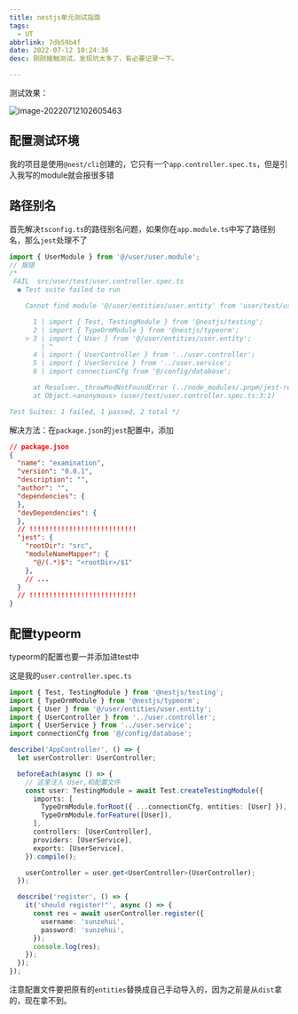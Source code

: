 ```yaml
---
title: nestjs单元测试指南
tags:
  - UT
abbrlink: 7db59b4f
date: 2022-07-12 10:24:36
desc: 刚刚接触测试，发现坑太多了，有必要记录一下。

---
```





测试效果：

![image-20220712102605463](nestjs单元测试指南/image-20220712102605463.png)

## 配置测试环境

我的项目是使用`@nest/cli`创建的，它只有一个`app.controller.spec.ts`，但是引入我写的module就会报很多错

## 路径别名

首先解决`tsconfig.ts`的路径别名问题，如果你在`app.module.ts`中写了路径别名，那么`jest`处理不了

```javascript
import { UserModule } from '@/user/user.module';
// 报错
/*
 FAIL  src/user/test/user.controller.spec.ts
  ● Test suite failed to run

    Cannot find module '@/user/entities/user.entity' from 'user/test/user.controller.spec.ts'

      1 | import { Test, TestingModule } from '@nestjs/testing';
      2 | import { TypeOrmModule } from '@nestjs/typeorm';
    > 3 | import { User } from '@/user/entities/user.entity';
        | ^
      4 | import { UserController } from '../user.controller';
      5 | import { UserService } from '../user.service';
      6 | import connectionCfg from '@/config/database';

      at Resolver._throwModNotFoundError (../node_modules/.pnpm/jest-resolve@28.1.1/node_modules/jest-resolve/build/resolver.js:491:11)
      at Object.<anonymous> (user/test/user.controller.spec.ts:3:1)

Test Suites: 1 failed, 1 passed, 2 total */
```

解决方法：在`package.json`的`jest`配置中，添加

```json
// package.json
{
  "name": "examination",
  "version": "0.0.1",
  "description": "",
  "author": "",
  "dependencies": {
  },
  "devDependencies": {
  },
  // !!!!!!!!!!!!!!!!!!!!!!!!!!!
  "jest": {
    "rootDir": "src",
    "moduleNameMapper": {
      "@/(.*)$": "<rootDir>/$1"
    },
    // ...
  }
  // !!!!!!!!!!!!!!!!!!!!!!!!!!!
}
```



## 配置typeorm

typeorm的配置也要一并添加进test中

这是我的`user.controller.spec.ts`

```typescript
import { Test, TestingModule } from '@nestjs/testing';
import { TypeOrmModule } from '@nestjs/typeorm';
import { User } from '@/user/entities/user.entity';
import { UserController } from '../user.controller';
import { UserService } from '../user.service';
import connectionCfg from '@/config/database';

describe('AppController', () => {
  let userController: UserController;

  beforeEach(async () => {
    // 这里注入 User,和配置文件
    const user: TestingModule = await Test.createTestingModule({
      imports: [
        TypeOrmModule.forRoot({ ...connectionCfg, entities: [User] }),
        TypeOrmModule.forFeature([User]),
      ],
      controllers: [UserController],
      providers: [UserService],
      exports: [UserService],
    }).compile();

    userController = user.get<UserController>(UserController);
  });

  describe('register', () => {
    it('should register!"', async () => {
      const res = await userController.register({
        username: 'sunzehui',
        password: 'sunzehui',
      });
      console.log(res);
    });
  });
});
```

注意配置文件要把原有的`entities`替换成自己手动导入的，因为之前是从`dist`拿的，现在拿不到。
